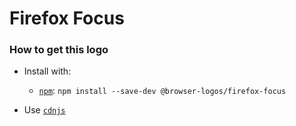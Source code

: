 # Firefox Focus

### How to get this logo

* Install with:
  * [`npm`](https://www.npmjs.com/): `npm install --save-dev @browser-logos/firefox-focus`

* Use [`cdnjs`](https://cdnjs.com/libraries/browser-logos)
